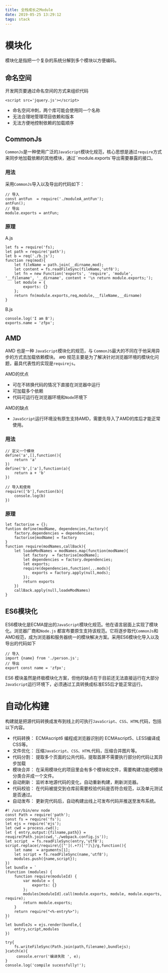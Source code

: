 ```yaml
---
title: 全栈成长之Module
date: 2019-05-25 13:29:12
tags: stack
---
```


# 模块化

模块化是指把一个复杂的系统分解到多个模块以方便编码。

## 命名空间 
开发网页要通过命名空间的方式来组织代码  
```
<script src='jquery.js'></script>
```
- 命名空间冲刺，两个库可能会使用同一个名称  
- 无法合理地管理项目依赖和版本  
- 无法方便地控制依赖的加载顺序  

## CommonJs  
`CommonJs`是一种使用广泛的`JavaScript`模块化规范，核心思想是通过`require`方式来同步地加载依赖的其他模块，通过``module.exports`导出需要暴露的接口。  

### 用法
采用`CommonJs`导入以及导出的代码如下：
```
// 导入
const antFun  = require('./moduleA_antFun');
antFun();
// 导出
module.exports = antFun;
```  

### 原理
 A.js
```
let fs = require('fs);
let path = require('path');
let b = req('./b.js');
function req(mod){
    let fileName = path.join(__dirname,mod);
    let content = fs.readFileSync(fileName,'utf8');
    let fn = new Function('exports', 'require', 'module', '__filename', '__dirname', content + '\n return module.exports;');
    let module = {
        exports: {}
    };
    return fn(module.exports,req,module,__fileName,__dirname)
}

```  
 B.js
```
console.log('I am B');
exports.name = 'zfpx';
```

## AMD
AMD 也是一种 `JavaScript`模块化的规范，与 `CommonJS`最大的不同在于他采用异步的方式去加载依赖模块。 `AMD` 规范主要是为了解决针对浏览器环境的模块化问题，最具代表性的实现是`requirejs`。

AMD的优点  
- 可在不转换代码的情况下直接在浏览器中运行
- 可加载多个依赖
- 代码可运行在浏览器环境和`Node`环境下  

AMD的缺点  
- `JavaScript`运行环境没有原生支持AMD，需要先导入了AMD的库后才能正常使用。  

### 用法  
```
// 定义一个模块
define('a',[],function(){
    return 'a'
})  
define('b',['a'],function(a){
    return a + 'b'
})

// 导入和使用 
require(['b'],function(b){
    console.log(b)
})
```
### 原理
```
let factorise = {};
funtion define(modName, dependencies,factory){
    factory.dependencies = dependencies;
    factorise[modName] = factory
}
function require(modNames,callBack){
    let loadeModNames = modNames.map(function(modName){
        let factory  = factorise[modName];
        let dependencies = factory.dependencies;
        let exports;
        require(dependencies,function(...mods){
            exports = factory.apply(null,mods);
        });
        return exports
    })
    callBack.apply(null,loadeModNames)
}
```

## ES6模块化
ES6模块化是ECMA提出的`JavaScript`模块化规范。他在语言层面上实现了模块化。浏览器厂商和`Node.js` 都宣布要原生支持该规范。它将逐步取代`CommonJs`和AMD规范，成为浏览器和服务器统一的模块解决方案。采用ES6模块化导入以及导出的代码如下
```
// 导入
import {name} from './person.js';
// 导出
export const name = 'zfpx';
```
ES6 模块虽然是终极模块化方案，但他的缺点在于目前还无法直接运行在大部分`JavaScript`运行环境下，必须通过工具转换成标准ES5后才能正常运行。

# 自动化构建
构建就是把源代码转换成发布到线上的可执行`JavaScript`、`CSS`、`HTML`代码，包括以下内容。   
- 代码转换： ECMAscript6 编程成浏览器识别的 ECMAscript5、LESS编译成CSS等。
- 文件优化： 压缩`JavaScript`、`CSS`、`HTML`代码，压缩合并图片等。
- 代码分割： 提取多个页面的公共代码，提取首屏不需要执行部分的代码让其异步加载
- 模块合并： 在采用模块化的项目里会有多个模块和文件，需要构建功能吧模块分类合并成一个文件。
- 自动刷新： 监听本地源代码的变化，自动重新构建，刷新浏览器。
- 代码校验： 在代码被提交到仓库前需要校验代码是否符合规范，以及单元测试是否通过。
- 自动发布： 更新完代码后，自动构建出线上可发布代码并推送至发布系统。

```
#! /usr/bin/env node
const Path = require('path');
const fs = require('fs');
let ejs = require('ejs');
let cwd = process.cwd();
let { entry,output:{filname,path}} = reuqire(Path.join(cwd,'./webpack.config.js'));
let script  = fs.readFileSync(entry,'utf8');
script.replace(/require\{["'](.+?)['"]\}/g,function(){
    let name  = arguments[1];
    let script = fs.readFileSync(name,'utf8');
    modules.push({name,script});
})
let bundle = `
(function (modules) {
    function require(moduleId) {
        var module = {
            exports: {}
        };
        modules[moduleId].call(module.exports, module, module.exports, require);
        return module.exports;
    }
    return require("<%-entry%>");
})
`
let bundleJs = ejs.render(bundle,{
    entry,script,modules
})

try{
    fs.writeFileSync(Path.join(path,filename),bundlejs);
}catch(e){
     console.error('编译失败 ', e);
}
console.log('compile sucessfully!');
```